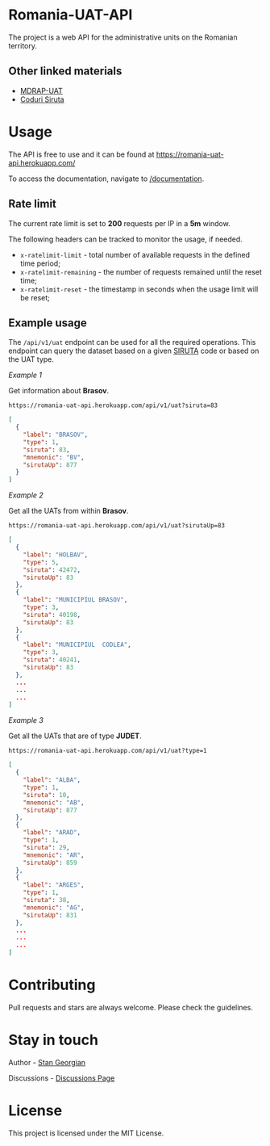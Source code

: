 # Romania-UAT-API

The project is a web API for the administrative units on the Romanian territory.

## Other linked materials

- [MDRAP-UAT](http://www.dpfbl.mdrap.ro/harta_judete.html)
- [Coduri Siruta](http://www.123coduri.ro/cauta-in-baza-de-date-coduri-siruta.php?vcodg1=%22%22#nomtop)

# Usage

The API is free to use and it can be found at https://romania-uat-api.herokuapp.com/

To access the documentation, navigate to [/documentation](https://romania-uat-api.herokuapp.com/documentation/).

## Rate limit

The current rate limit is set to **200** requests per IP in a **5m** window.

The following headers can be tracked to monitor the usage, if needed.

- `x-ratelimit-limit` - total number of available requests in the defined time period;
- `x-ratelimit-remaining` - the number of requests remained until the reset time;
- `x-ratelimit-reset` - the timestamp in seconds when the usage limit will be reset;

## Example usage

The `/api/v1/uat` endpoint can be used for all the required operations.
This endpoint can query the dataset based on a given [SIRUTA](https://ro.wikipedia.org/wiki/SIRUTA) code or based on the UAT type.

_Example 1_

Get information about **Brasov**.

`https://romania-uat-api.herokuapp.com/api/v1/uat?siruta=83`

```json
[
  {
    "label": "BRASOV",
    "type": 1,
    "siruta": 83,
    "mnemonic": "BV",
    "sirutaUp": 877
  }
]
```

_Example 2_

Get all the UATs from within **Brasov**.

`https://romania-uat-api.herokuapp.com/api/v1/uat?sirutaUp=83`

```json
[
  {
    "label": "HOLBAV",
    "type": 5,
    "siruta": 42472,
    "sirutaUp": 83
  },
  {
    "label": "MUNICIPIUL BRASOV",
    "type": 3,
    "siruta": 40198,
    "sirutaUp": 83
  },
  {
    "label": "MUNICIPIUL  CODLEA",
    "type": 3,
    "siruta": 40241,
    "sirutaUp": 83
  },
  ...
  ...
  ...
]
```

_Example 3_

Get all the UATs that are of type **JUDET**.

`https://romania-uat-api.herokuapp.com/api/v1/uat?type=1`

```json
[
  {
    "label": "ALBA",
    "type": 1,
    "siruta": 10,
    "mnemonic": "AB",
    "sirutaUp": 877
  },
  {
    "label": "ARAD",
    "type": 1,
    "siruta": 29,
    "mnemonic": "AR",
    "sirutaUp": 859
  },
  {
    "label": "ARGES",
    "type": 1,
    "siruta": 38,
    "mnemonic": "AG",
    "sirutaUp": 831
  },
  ...
  ...
  ...
]
```

# Contributing

Pull requests and stars are always welcome. Please check the guidelines.

# Stay in touch

Author - [Stan Georgian](https://twitter.com/GeorgianStan9)

Discussions - [Discussions Page](https://github.com/GeorgianStan/romania-uat-api/discussions)

# License

This project is licensed under the MIT License.
